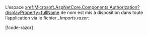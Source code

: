 L’espace <xref:Microsoft.AspNetCore.Components.Authorization?displayProperty=fullName> de nom est mis à disposition dans toute l’application via le fichier *_Imports.razor:*

[!code-razor[](imports-standalone.razor?highlight=2)]
